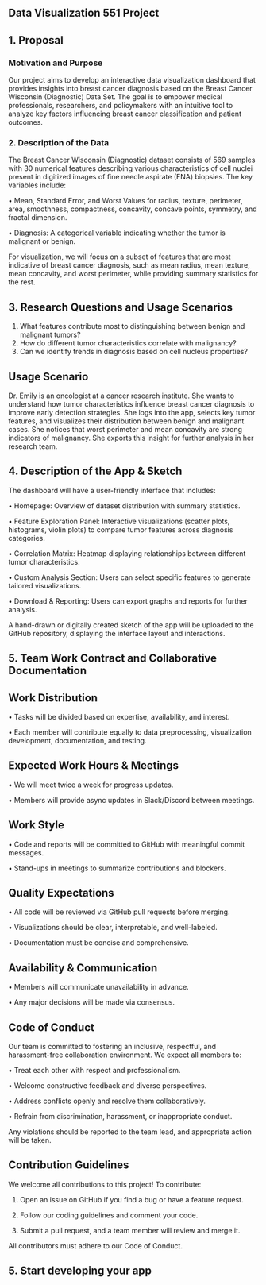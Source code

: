 ## Data Visualization 551 Project

## 1. Proposal
   
### Motivation and Purpose
Our project aims to develop an interactive data visualization dashboard that provides insights into breast cancer diagnosis based on the Breast Cancer Wisconsin (Diagnostic) Data Set. The goal is to empower medical professionals, researchers, and policymakers with an intuitive tool to analyze key factors influencing breast cancer classification and patient outcomes.

### 2. Description of the Data
The Breast Cancer Wisconsin (Diagnostic) dataset consists of 569 samples with 30 numerical features describing various characteristics of cell nuclei present in digitized images of fine needle aspirate (FNA) biopsies. The key variables include:

•	Mean, Standard Error, and Worst Values for radius, texture, perimeter, area, smoothness, compactness, concavity, concave points, symmetry, and fractal dimension.

•	Diagnosis: A categorical variable indicating whether the tumor is malignant or benign.

For visualization, we will focus on a subset of features that are most indicative of breast cancer diagnosis, such as mean radius, mean texture, mean concavity, and worst perimeter, while providing summary statistics for the rest.

## 3. Research Questions and Usage Scenarios

1.	What features contribute most to distinguishing between benign and malignant tumors?
2.	How do different tumor characteristics correlate with malignancy?
3.	Can we identify trends in diagnosis based on cell nucleus properties?



## Usage Scenario

Dr. Emily is an oncologist at a cancer research institute. She wants to understand how tumor characteristics influence breast cancer diagnosis to improve early detection strategies. She logs into the app, selects key tumor features, and visualizes their distribution between benign and malignant cases. She notices that worst perimeter and mean concavity are strong indicators of malignancy. She exports this insight for further analysis in her research team.

## 4. Description of the App & Sketch

The dashboard will have a user-friendly interface that includes:

•	Homepage: Overview of dataset distribution with summary statistics.

•	Feature Exploration Panel: Interactive visualizations (scatter plots, histograms, violin plots) to compare tumor features across diagnosis categories.

•	Correlation Matrix: Heatmap displaying relationships between different tumor characteristics.

•	Custom Analysis Section: Users can select specific features to generate tailored visualizations.

•	Download & Reporting: Users can export graphs and reports for further analysis.

A hand-drawn or digitally created sketch of the app will be uploaded to the GitHub repository, displaying the interface layout and interactions.

## 5. Team Work Contract and Collaborative Documentation

## Work Distribution

•	Tasks will be divided based on expertise, availability, and interest.

•	Each member will contribute equally to data preprocessing, visualization development, documentation, and testing.

## Expected Work Hours & Meetings

•	We will meet twice a week for progress updates.

•	Members will provide async updates in Slack/Discord between meetings.

## Work Style

•	Code and reports will be committed to GitHub with meaningful commit 
messages.

•	Stand-ups in meetings to summarize contributions and blockers.

## Quality Expectations

•	All code will be reviewed via GitHub pull requests before merging.

•	Visualizations should be clear, interpretable, and well-labeled.

•	Documentation must be concise and comprehensive.

## Availability & Communication

•	Members will communicate unavailability in advance.

•	Any major decisions will be made via consensus.

## Code of Conduct

Our team is committed to fostering an inclusive, respectful, and harassment-free collaboration environment. We expect all members to:

•	Treat each other with respect and professionalism.

•	Welcome constructive feedback and diverse perspectives.

•	Address conflicts openly and resolve them collaboratively.

•	Refrain from discrimination, harassment, or inappropriate conduct.

Any violations should be reported to the team lead, and appropriate action will be taken.


## Contribution Guidelines
We welcome all contributions to this project! To contribute:

1.	Open an issue on GitHub if you find a bug or have a feature request.

2.	Follow our coding guidelines and comment your code.

3.	Submit a pull request, and a team member will review and merge it.

All contributors must adhere to our Code of Conduct.


## 5. Start developing your app



